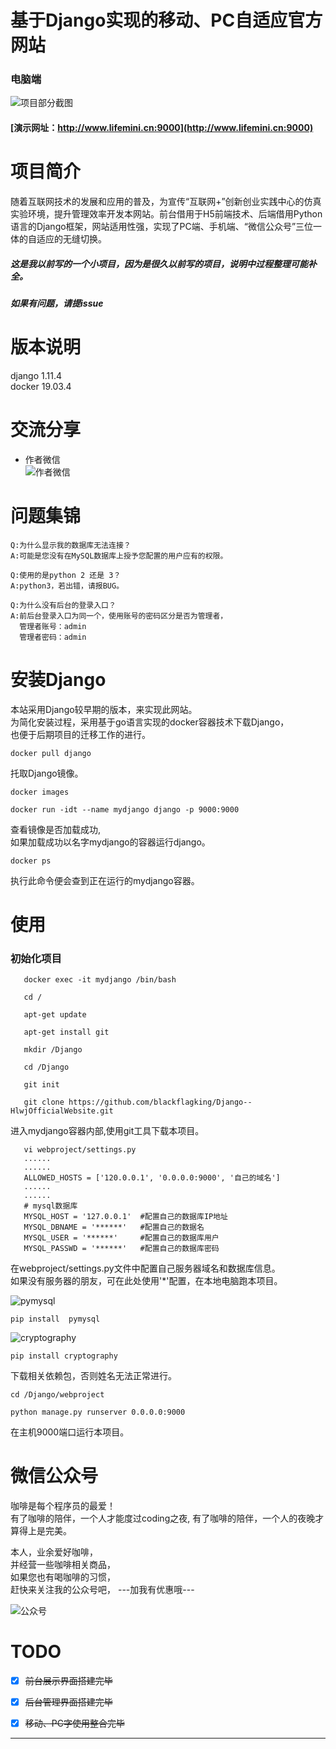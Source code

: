 基于Django实现的移动、PC自适应官方网站
===
### 电脑端
![项目部分截图](./Object--Picture/index.png)  

#### [演示网址：http://www.lifemini.cn:9000](http://www.lifemini.cn:9000)
# 项目简介
随着互联网技术的发展和应用的普及，为宣传“互联网+”创新创业实践中心的仿真实验环境，提升管理效率开发本网站。前台借用于H5前端技术、后端借用Python语言的Django框架，网站适用性强，实现了PC端、手机端、“微信公众号”三位一体的自适应的无缝切换。


##### 这是我以前写的一个小项目，因为是很久以前写的项目，说明中过程整理可能补全。
##### 如果有问题，请提issue


# 版本说明
django 1.11.4  
docker 19.03.4  


# 交流分享

- 作者微信  
![作者微信](./Object--Picture/vxhead.jpg)


# 问题集锦

    Q:为什么显示我的数据库无法连接？
    A:可能是您没有在MySQL数据库上授予您配置的用户应有的权限。

    Q:使用的是python 2 还是 3？
    A:python3，若出错，请报BUG。

    Q:为什么没有后台的登录入口？
    A:前后台登录入口为同一个，使用账号的密码区分是否为管理者，
      管理者账号：admin
      管理者密码：admin

# 安装Django
本站采用Django较早期的版本，来实现此网站。   
为简化安装过程，采用基于go语言实现的docker容器技术下载Django，   
也便于后期项目的迁移工作的进行。
```
docker pull django
```
托取Django镜像。  
```
docker images

docker run -idt --name mydjango django -p 9000:9000
```
查看镜像是否加载成功,  
如果加载成功以名字mydjango的容器运行django。

```
docker ps
```
执行此命令便会查到正在运行的mydjango容器。


# 使用

### 初始化项目

```shell
   docker exec -it mydjango /bin/bash

   cd /

   apt-get update

   apt-get install git

   mkdir /Django

   cd /Django

   git init 

   git clone https://github.com/blackflagking/Django--HlwjOfficialWebsite.git
```
进入mydjango容器内部,使用git工具下载本项目。


```
   vi webproject/settings.py
   ......
   ......
   ALLOWED_HOSTS = ['120.0.0.1', '0.0.0.0:9000', '自己的域名']
   ......
   ......
   # mysql数据库
   MYSQL_HOST = '127.0.0.1'  #配置自己的数据库IP地址
   MYSQL_DBNAME = '******'   #配置自己的数据名
   MYSQL_USER = '******'     #配置自己的数据库用户
   MYSQL_PASSWD = '******'   #配置自己的数据库密码
```

在webproject/settings.py文件中配置自己服务器域名和数据库信息。  
如果没有服务器的朋友，可在此处使用'*'配置，在本地电脑跑本项目。


![pymysql](./Object--Picture/pymysql.png) 
```
pip install  pymysql
```
![cryptography](./Object--Picture/cryptography.png) 
```
pip install cryptography
```
下载相关依赖包，否则姓名无法正常进行。

```
cd /Django/webproject

python manage.py runserver 0.0.0.0:9000
```
在主机9000端口运行本项目。


# 微信公众号

咖啡是每个程序员的最爱！  
有了咖啡的陪伴，一个人才能度过coding之夜,
有了咖啡的陪伴，一个人的夜晚才算得上是完美。

本人，业余爱好咖啡，  
并经营一些咖啡相关商品，  
如果您也有喝咖啡的习惯，  
赶快来关注我的公众号吧，
---加我有优惠哦---



![公众号](./Object--Picture/vxplatform.png) 




# TODO
- [x] ~~前台展示界面搭建完毕~~
- [x] ~~后台管理界面搭建完毕~~
- [x] ~~移动、PC字使用整合完毕~~


---
